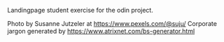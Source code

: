 Landingpage student exercise for the odin project.

Photo by Susanne Jutzeler at https://www.pexels.com/@suju/
Corporate jargon generated by https://www.atrixnet.com/bs-generator.html